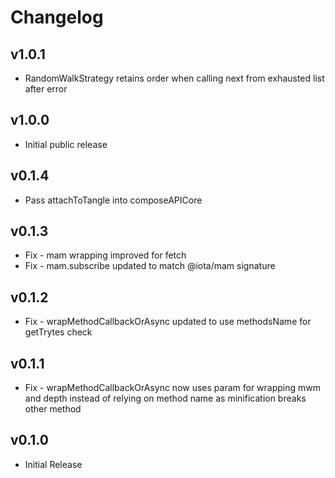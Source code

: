 # Changelog

## v1.0.1

* RandomWalkStrategy retains order when calling next from exhausted list after error

## v1.0.0

* Initial public release

## v0.1.4

* Pass attachToTangle into composeAPICore

## v0.1.3

* Fix - mam wrapping improved for fetch
* Fix - mam.subscribe updated to match @iota/mam signature

## v0.1.2

* Fix - wrapMethodCallbackOrAsync updated to use methodsName for getTrytes check

## v0.1.1

* Fix - wrapMethodCallbackOrAsync now uses param for wrapping mwm and depth instead of relying on method name as minification breaks other method

## v0.1.0

* Initial Release
